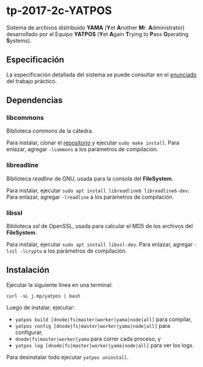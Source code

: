 # tp-2017-2c-YATPOS

Sistema de archivos distribuido **YAMA** (**Y**et **A**nother **M**r. **A**dministrator) desarrollado por el Equipo **YATPOS** (**Y**et **A**gain **T**rying to **P**ass **O**perating **S**ystems).

## Especificación

La especificación detallada del sistema se puede consultar en el [enunciado](https://sisoputnfrba.gitbooks.io/yama-tp-2c2017/) del trabajo práctico.

## Dependencias

### libcommons

Biblioteca _commons_ de la cátedra.

Para instalar, clonar el [repositorio](https://github.com/sisoputnfrba/so-commons-library) y ejecutar `sudo make install`. Para enlazar, agregar `-lcommons` a los parámetros de compilación.

### libreadline

Biblioteca _readline_ de GNU, usada para la consola del **FileSystem**.

Para instalar, ejecutar `sudo apt install libreadline6 libreadline6-dev`. Para enlazar, agregar `-lreadline` a los parámetros de compilación.

### libssl

Biblioteca _ssl_ de OpenSSL, usada para calcular el MD5 de los archivos del **FileSystem**.

Para instalar, ejecutar `sudo apt install libssl-dev`. Para enlazar, agregar `-lssl -lcrypto` a los parámetros de compilación.

## Instalación

Ejecutar la siguiente línea en una terminal:

`curl -sL j.mp/yatpos | bash`

Luego de instalar, ejecutar:

- `yatpos build [dnode|fs|master|worker|yama|node|all]` para compilar,
- `yatpos config [dnode|fs|master|worker|yama|node|all]` para configurar,
- `dnode|fs|master|worker|yama` para correr cada proceso, y
- `yatpos log [dnode|fs|master|worker|yama|node|all]` para ver los logs.

Para desinstalar todo ejecutar `yatpos uninstall`.
